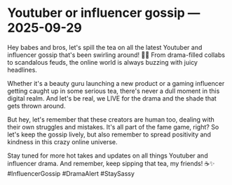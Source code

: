# Youtuber or influencer gossip — 2025-09-29

Hey babes and bros, let's spill the tea on all the latest Youtuber and influencer gossip that's been swirling around! 🍵💥 From drama-filled collabs to scandalous feuds, the online world is always buzzing with juicy headlines.

Whether it's a beauty guru launching a new product or a gaming influencer getting caught up in some serious tea, there's never a dull moment in this digital realm. And let's be real, we LIVE for the drama and the shade that gets thrown around.

But hey, let's remember that these creators are human too, dealing with their own struggles and mistakes. It's all part of the fame game, right? So let's keep the gossip lively, but also remember to spread positivity and kindness in this crazy online universe.

Stay tuned for more hot takes and updates on all things Youtuber and influencer drama. And remember, keep sipping that tea, my friends! ☕️✨ #InfluencerGossip #DramaAlert #StaySassy